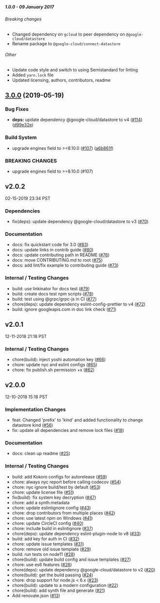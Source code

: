 ##### 1.0.0 - 09 January 2017

###### Breaking changes

- Changed dependency on `gcloud` to peer dependency on `@google-cloud/datastore`
- Rename package to `@google-cloud/connect-datastore`

###### Other

- Update code style and switch to using Semistandard for linting
- Added `yarn.lock` file
- Updated licensing, authors, contributors, readme
## [3.0.0](https://www.github.com/googleapis/nodejs-datastore-session/compare/v2.0.2...v3.0.0) (2019-05-19)


### Bug Fixes

* **deps:** update dependency @google-cloud/datastore to v4 ([#114](https://www.github.com/googleapis/nodejs-datastore-session/issues/114)) ([d99e32e](https://www.github.com/googleapis/nodejs-datastore-session/commit/d99e32e))


### Build System

* upgrade engines field to >=8.10.0 ([#107](https://www.github.com/googleapis/nodejs-datastore-session/issues/107)) ([a6b861f](https://www.github.com/googleapis/nodejs-datastore-session/commit/a6b861f))


### BREAKING CHANGES

* upgrade engines field to >=8.10.0 (#107)

## v2.0.2

02-15-2019 23:34 PST

### Dependencies
- fix(deps): update dependency @google-cloud/datastore to v3 ([#70](https://github.com/googleapis/nodejs-datastore-session/pull/70))

### Documentation
- docs: fix quickstart code for 3.0 ([#83](https://github.com/googleapis/nodejs-datastore-session/pull/83))
- docs: update links in contrib guide ([#80](https://github.com/googleapis/nodejs-datastore-session/pull/80))
- docs: update contributing path in README ([#76](https://github.com/googleapis/nodejs-datastore-session/pull/76))
- docs: move CONTRIBUTING.md to root ([#75](https://github.com/googleapis/nodejs-datastore-session/pull/75))
- docs: add lint/fix example to contributing guide ([#73](https://github.com/googleapis/nodejs-datastore-session/pull/73))

### Internal / Testing Changes
- build: use linkinator for docs test ([#79](https://github.com/googleapis/nodejs-datastore-session/pull/79))
- build: create docs test npm scripts ([#78](https://github.com/googleapis/nodejs-datastore-session/pull/78))
- build: test using @grpc/grpc-js in CI ([#77](https://github.com/googleapis/nodejs-datastore-session/pull/77))
- chore(deps): update dependency eslint-config-prettier to v4 ([#72](https://github.com/googleapis/nodejs-datastore-session/pull/72))
- build: ignore googleapis.com in doc link check ([#71](https://github.com/googleapis/nodejs-datastore-session/pull/71))

## v2.0.1

12-11-2018 21:18 PST

### Internal / Testing Changes
- chore(build): inject yoshi automation key ([#66](https://github.com/googleapis/nodejs-datastore-session/pull/66))
- chore: update nyc and eslint configs ([#65](https://github.com/googleapis/nodejs-datastore-session/pull/65))
- chore: fix publish.sh permission +x ([#62](https://github.com/googleapis/nodejs-datastore-session/pull/62))

## v2.0.0

12-10-2018 15:18 PST

### Implementation Changes
- feat: Changed 'prefix' to 'kind' and added functionality to change datastore kind ([#56](https://github.com/googleapis/nodejs-datastore-session/pull/56))
- fix: update all dependencies and remove lock files ([#18](https://github.com/googleapis/nodejs-datastore-session/pull/18))

### Documentation
- docs: clean up readme ([#25](https://github.com/googleapis/nodejs-datastore-session/pull/25))

### Internal / Testing Changes
- build: add Kokoro configs for autorelease ([#59](https://github.com/googleapis/nodejs-datastore-session/pull/59))
- chore: always nyc report before calling codecov ([#54](https://github.com/googleapis/nodejs-datastore-session/pull/54))
- chore: nyc ignore build/test by default ([#53](https://github.com/googleapis/nodejs-datastore-session/pull/53))
- chore: update license file ([#51](https://github.com/googleapis/nodejs-datastore-session/pull/51))
- fix(build): fix system key decryption ([#47](https://github.com/googleapis/nodejs-datastore-session/pull/47))
- chore: add a synth.metadata
- chore: update eslintignore config ([#43](https://github.com/googleapis/nodejs-datastore-session/pull/43))
- chore: drop contributors from multiple places ([#42](https://github.com/googleapis/nodejs-datastore-session/pull/42))
- chore: use latest npm on Windows ([#41](https://github.com/googleapis/nodejs-datastore-session/pull/41))
- chore: update CircleCI config ([#40](https://github.com/googleapis/nodejs-datastore-session/pull/40))
- chore: include build in eslintignore ([#37](https://github.com/googleapis/nodejs-datastore-session/pull/37))
- chore(deps): update dependency eslint-plugin-node to v8 ([#33](https://github.com/googleapis/nodejs-datastore-session/pull/33))
- build: add key for auth in CI ([#32](https://github.com/googleapis/nodejs-datastore-session/pull/32))
- chore: update issue templates ([#31](https://github.com/googleapis/nodejs-datastore-session/pull/31))
- chore: remove old issue template ([#29](https://github.com/googleapis/nodejs-datastore-session/pull/29))
- build: run tests on node11 ([#28](https://github.com/googleapis/nodejs-datastore-session/pull/28))
- chore(build): update build config and issue templates ([#27](https://github.com/googleapis/nodejs-datastore-session/pull/27))
- chore: use es6 features ([#26](https://github.com/googleapis/nodejs-datastore-session/pull/26))
- chore(deps): update dependency @google-cloud/datastore to v2 ([#20](https://github.com/googleapis/nodejs-datastore-session/pull/20))
- chore(build): get the build passing ([#24](https://github.com/googleapis/nodejs-datastore-session/pull/24))
- chore: drop support for node.js <  6.x ([#23](https://github.com/googleapis/nodejs-datastore-session/pull/23))
- chore(build): update to a modern configuration ([#22](https://github.com/googleapis/nodejs-datastore-session/pull/22))
- chore(build): add synth file and generate ([#21](https://github.com/googleapis/nodejs-datastore-session/pull/21))
- Add renovate.json ([#13](https://github.com/googleapis/nodejs-datastore-session/pull/13))
